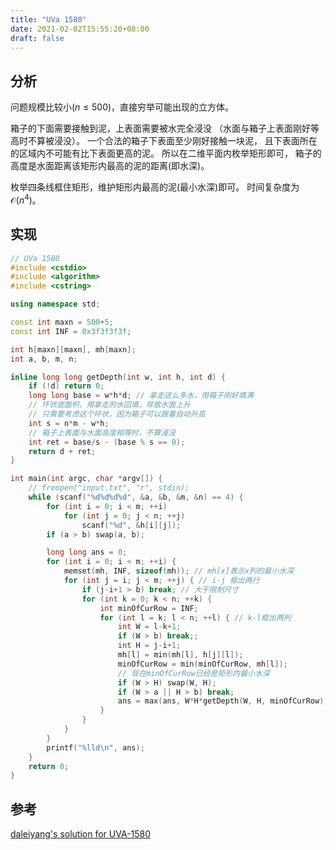 ```yaml
---
title: "UVa 1580"
date: 2021-02-02T15:55:20+08:00
draft: false
---
```


## 分析

问题规模比较小($n \leqslant 500$)，直接穷举可能出现的立方体。

箱子的下面需要接触到泥，上表面需要被水完全浸没
（水面与箱子上表面刚好等高时不算被浸没）。
一个合法的箱子下表面至少刚好接触一块泥，
且下表面所在的区域内不可能有比下表面更高的泥。
所以在二维平面内枚举矩形即可，
箱子的高度是水面距离该矩形内最高的泥的距离(即水深)。

枚举四条线框住矩形，维护矩形内最高的泥(最小水深)即可。
时间复杂度为$\mathcal{O} (n^4)$。

## 实现

```cpp
// UVa 1580
#include <cstdio>
#include <algorithm>
#include <cstring>

using namespace std;

const int maxn = 500+5;
const int INF = 0x3f3f3f3f;

int h[maxn][maxn], mh[maxn];
int a, b, m, n;

inline long long getDepth(int w, int h, int d) {
    if (!d) return 0;
    long long base = w*h*d; // 拿走这么多水，用箱子刚好填满
    // 环状底面积，用拿走的水回填，导致水面上升
    // 只需要考虑这个环状，因为箱子可以跟着自动升高
    int s = n*m - w*h;
    // 箱子上表面与水面高度相等时，不算浸没
    int ret = base/s - (base % s == 0);
    return d + ret;
}

int main(int argc, char *argv[]) {
    // freopen("input.txt", "r", stdin);
    while (scanf("%d%d%d%d", &a, &b, &m, &n) == 4) {
        for (int i = 0; i < m; ++i)
            for (int j = 0; j < n; ++j)
                scanf("%d", &h[i][j]);
        if (a > b) swap(a, b);

        long long ans = 0;
        for (int i = 0; i < m; ++i) {
            memset(mh, INF, sizeof(mh)); // mh[x]表示x列的最小水深
            for (int j = i; j < m; ++j) { // i-j 框出两行
                if (j-i+1 > b) break; // 大于限制尺寸
                for (int k = 0; k < n; ++k) {
                    int minOfCurRow = INF;
                    for (int l = k; l < n; ++l) { // k-l框出两列
                        int W = l-k+1;
                        if (W > b) break;;
                        int H = j-i+1;
                        mh[l] = min(mh[l], h[j][l]);
                        minOfCurRow = min(minOfCurRow, mh[l]);
                        // 现在minOfCurRow已经是矩形内最小水深
                        if (W > H) swap(W, H);
                        if (W > a || H > b) break;
                        ans = max(ans, W*H*getDepth(W, H, minOfCurRow));
                    }
                }
            }
        }
        printf("%lld\n", ans);
    }
    return 0;
}
```

## 参考

[daleiyang's solution for UVA-1580](https://vjudge.net/solution/7616920)
